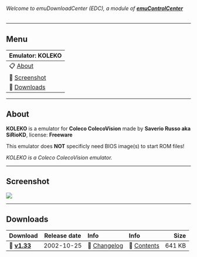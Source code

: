 ###### Welcome to emuDownloadCenter (EDC), a module of [**emuControlCenter**](https://github.com/PhoenixInteractiveNL/emuControlCenter/wiki/)
***
## Menu
| **Emulator: KOLEKO** |
|:---------|
| :clipboard: [About](#about) |
| :sunrise: [Screenshot](#screenshot) |
| :floppy_disk: [Downloads](#downloads) |
***
## About
**KOLEKO** is a emulator for **Coleco ColecoVision** made by **Saverio Russo aka SiRioKD**, license: **Freeware**

This emulator does **NOT** specificly need BIOS image(s) to start ROM files!

_KOLEKO is a Coleco ColecoVision emulator._
***
## Screenshot
![](https://raw.githubusercontent.com/PhoenixInteractiveNL/emuDownloadCenter/master/hooks/koleko/screen.jpg)
***
## Downloads
| Download | Release date  | Info       | Info       | Size       |
|:---------|:-------------:|:-----------|:-----------|-----------:|
| :floppy_disk: [**v1.33**](https://github.com/PhoenixInteractiveNL/edc-repo0002/raw/master/koleko/1.33.7z) | 2002-10-25 | :page_facing_up: [Changelog](https://github.com/PhoenixInteractiveNL/edc-repo0002/blob/master/koleko/1.33_changelog.txt) | :mag_right: [Contents](https://github.com/PhoenixInteractiveNL/edc-repo0002/blob/master/koleko/1.33_contents.txt) | 641 KB |
